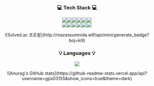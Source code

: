 <!--### Hi there 👋 -->

<!--
**gps03155/gps03155** is a ✨ _special_ ✨ repository because its `README.md` (this file) appears on your GitHub profile.

Here are some ideas to get you started:

- 🔭 I’m currently working on ...
- 🌱 I’m currently learning ...
- 👯 I’m looking to collaborate on ...
- 🤔 I’m looking for help with ...
- 💬 Ask me about ...
- 📫 How to reach me: ...
- 😄 Pronouns: ...
- ⚡ Fun fact: ...
-->

<h3 align="center">💻 Tech Stack 💻</h3>
<p align="center">
<img src="https://img.shields.io/badge/java-007396?style=for-the-badge&logo=java&logoColor=white"><img src="https://img.shields.io/badge/oracle-F80000?style=for-the-badge&logo=oracle&logoColor=white"><img src="https://img.shields.io/badge/mysql-4479A1?style=for-the-badge&logo=mysql&logoColor=white"><img src="https://img.shields.io/badge/elasticsearch-005571?style=for-the-badge&logo=elasticsearch&logoColor=white"><img src="https://img.shields.io/badge/spring-6DB33F?style=for-the-badge&logo=spring&logoColor=white"><img src="https://img.shields.io/badge/springboot-6DB33F?style=for-the-badge&logo=springboot&logoColor=white">
<br/>
<img src="https://img.shields.io/badge/react-61DAFB?style=for-the-badge&logo=react&logoColor=black"><img src="https://img.shields.io/badge/html5-E34F26?style=for-the-badge&logo=html5&logoColor=white"><img src="https://img.shields.io/badge/css-1572B6?style=for-the-badge&logo=css3&logoColor=white"><img src="https://img.shields.io/badge/javascript-F7DF1E?style=for-the-badge&logo=javascript&logoColor=black"><img src="https://img.shields.io/badge/typescript-3178C6?style=for-the-badge&logo=typescript&logoColor=white"><img src="https://img.shields.io/badge/jquery-0769AD?style=for-the-badge&logo=jquery&logoColor=white">
  </p>

<p align="center">
![Solved.ac 프로필](http://mazassumnida.wtf/api/mini/generate_badge?boj=kill)
</p>

<h3 align="center">💡 Languages 💡</h3>
<p align="center">
  <a href="https://github.com/gps03155">
    <img align="center" src="https://github-readme-stats.vercel.app/api/top-langs/?username=gps03155&layout=compact&show_icons=true&show_owner=true&hide_title=false&theme=dark" />
  </a>
</p>

<p align="center">
![Anurag's GitHub stats](https://github-readme-stats.vercel.app/api?username=gps03155&show_icons=true&theme=dark)
 </p>
